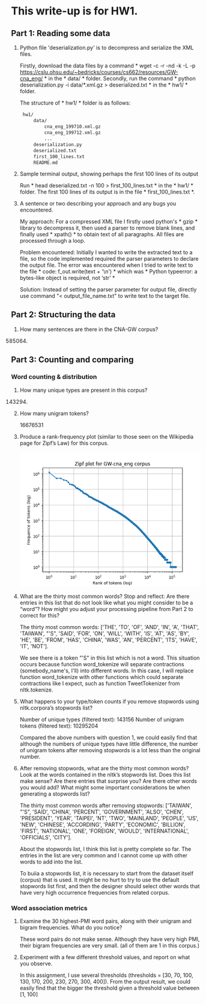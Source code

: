 # This write-up is for HW1.

## Part 1: Reading some data

1. Python file 'deserialization.py' is to decompress and serialize the XML files. 

	Firstly, download the data files by a command * wget -c -r -nd -k -L -p https://cslu.ohsu.edu/~bedricks/courses/cs662/resources/GW-cna_eng/ * in the * data/ * folder.
	Secondly, run the command * python deserialization.py -i data/*.xml.gz > deserialized.txt * in the * hw1/ * folder.

	The structure of * hw1/ * folder is as follows:

		hw1/
			data/
				cna_eng_199710.xml.gz
				cna_eng_199712.xml.gz
				...
			deserialization.py
			deserialized.txt
			first_100_lines.txt
			README.md

2. Sample terminal output, showing perhaps the first 100 lines of its output

	 Run * head deserialized.txt -n 100 > first_100_lines.txt * in the * hw1/ * folder. The first 100 lines of its output is in the file * first_100_lines.txt *.

3. A sentence or two describing your approach and any bugs you encountered. 

	 My approach: For a compressed XML file I firstly used python's * gzip * library to decompress it, then used a parser to remove blank lines, and finally used * xpath() * to obtain text of all paragraphs. All files are processed through a loop.

   Problem encountered: Initially I wanted to write the extracted text to a file, so the code implemented required the parser parameters to declare the output file. The error was encountered when I tried to write text to the file * code: f_out.write(text + '\n') * which was * Python typeerror: a bytes-like object is required, not ‘str’ *
   
   Solution: Instead of setting the parser parameter for output file, directly use command "< output_file_name.txt" to write text to the target file.
   
   
## Part 2: Structuring the data

1. How many sentences are there in the CNA-GW corpus?

   585064.

## Part 3: Counting and comparing

### Word counting & distribution

1. How many unique types are present in this corpus? 

    143294.

2. How many unigram tokens?

   16676531

3. Produce a rank-frequency plot (similar to those seen on the Wikipedia page for Zipf’s Law) for this corpus. 

	![Plot](https://github.com/hyihua/CS562-NLP/blob/main/hw1/zipf_law.png)

4. What are the thirty most common words? Stop and reflect: Are there entries in this list that do not look like what you might consider to be a “word”? How might you adjust your processing pipeline from Part 2 to correct for this?

	 The thirty most common words: ['THE', 'TO', 'OF', 'AND', 'IN', 'A', 'THAT', 'TAIWAN', "'S", 'SAID', 'FOR', 'ON', 'WILL', 'WITH', 'IS', 'AT', 'AS', 'BY', 'HE', 'BE', 'FROM', 'HAS', 'CHINA', 'WAS', 'AN', 'PERCENT', 'ITS', 'HAVE', 'IT', 'NOT']. 

	 We see there is a token "'S" in this list which is not a word. This situation occurs because function word_tokenize will separate contractions (somebody_name's, I'll) into different words. In this case, I will replace function word_tokenize with other functions which could separate contractions like I expect, such as function TweetTokenizer from nltk.tokenize.

5. What happens to your type/token counts if you remove stopwords using nltk.corpora’s stopwords list? 

	 Number of unique types (filtered text): 143156
   Number of unigram tokens (filtered text): 10295204

   Compared the above numbers with question 1, we could easily find that although the numbers of unique types have little difference, the number of unigram tokens after removing stopwords is a lot less than the original number.

6. After removing stopwords, what are the thirty most common words? Look at the words contained in the nltk’s stopwords list. Does this list make sense? Are there entries that surprise you? Are there other words you would add? What might some important considerations be when generating a stopwords list?

	 The thirty most common words after removing stopwords: ['TAIWAN', "'S", 'SAID', 'CHINA', 'PERCENT', 'GOVERNMENT', 'ALSO', 'CHEN', 'PRESIDENT', 'YEAR', 'TAIPEI', 'NT', 'TWO', 'MAINLAND', 'PEOPLE', 'US', 'NEW', 'CHINESE', 'ACCORDING', 'PARTY', 'ECONOMIC', 'BILLION', 'FIRST', 'NATIONAL', 'ONE', 'FOREIGN', 'WOULD', 'INTERNATIONAL', 'OFFICIALS', 'CITY']. 

	 About the stopwords list, I think this list is pretty complete so far. The entries in the list are very common and I cannot come up with other words to add into the list.

	 To buiia a stopwords list, it is necessary to start from the dataset itself (corpus) that is used. It might be no hurt to try to use the default stopwords list first, and then the designer should select other words that have very high occurrence frequencies from related corpus.

### Word association metrics

1. Examine the 30 highest-PMI word pairs, along with their unigram and bigram frequencies. What do you notice?

	 These word pairs do not make sense. Although they have very high PMI, their bigram frequencies are very small. (all of them are 1 in this corpus.)

2. Experiment with a few different threshold values, and report on what you observe.

	 In this assignment, I use several thresholds (thresholds = [30, 70, 100, 130, 170, 200, 230, 270, 300, 400]). From the output result, we could easily find that the bigger the threshold given a threshold value between [1, 100]














